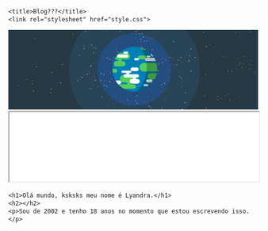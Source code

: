 <!DOCTYPE html>
<html lang="pt-br">
<head>
    <meta charset="UTF-8">
    <meta http-equiv="X-UA-Compatible" content="IE=edge">
    <meta name="viewport" content="width=device-width, initial-scale=1.0">
    
    <title>Blog???</title>
    <link rel="stylesheet" href="style.css">
</head>
<body>
    <img src="mundo.jpg" alt="W">
    <iframe width="100%" height="141px" src="header.html" ></iframe>

    <h1>Olá mundo, ksksks meu nome é Lyandra.</h1>
    <h2></h2>
    <p>Sou de 2002 e tenho 18 anos no momento que estou escrevendo isso.  </p>
    
</body>
</html>
